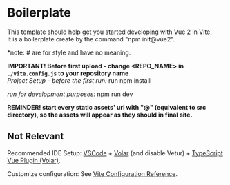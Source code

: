 # Boilerplate
This template should help get you started developing with Vue 2 in Vite.  
It is a boilerplate create by the command "npm init@vue2".

\*note: # are for style and have no meaning.

**IMPORTANT! Before first upload - change <REPO_NAME> in `./vite.config.js` to your repository name**  
*Project Setup - before the first run:*
run npm install

*run for development purposes:*
npm run dev

**REMINDER! start every static assets' url with "@" (equivalent to src directory), so the assets will appear as they should in final site.**







## Not Relevant

Recommended IDE Setup:
[VSCode](https://code.visualstudio.com/) + [Volar](https://marketplace.visualstudio.com/items?itemName=Vue.volar) (and disable Vetur) + [TypeScript Vue Plugin (Volar)](https://marketplace.visualstudio.com/items?itemName=Vue.vscode-typescript-vue-plugin).

Customize configuration:
See [Vite Configuration Reference](https://vitejs.dev/config/).
